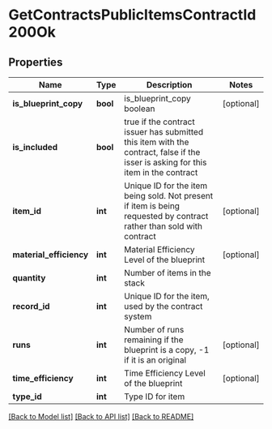 # GetContractsPublicItemsContractId200Ok

## Properties
Name | Type | Description | Notes
------------ | ------------- | ------------- | -------------
**is_blueprint_copy** | **bool** | is_blueprint_copy boolean | [optional] 
**is_included** | **bool** | true if the contract issuer has submitted this item with the contract, false if the isser is asking for this item in the contract | 
**item_id** | **int** | Unique ID for the item being sold. Not present if item is being requested by contract rather than sold with contract | [optional] 
**material_efficiency** | **int** | Material Efficiency Level of the blueprint | [optional] 
**quantity** | **int** | Number of items in the stack | 
**record_id** | **int** | Unique ID for the item, used by the contract system | 
**runs** | **int** | Number of runs remaining if the blueprint is a copy, -1 if it is an original | [optional] 
**time_efficiency** | **int** | Time Efficiency Level of the blueprint | [optional] 
**type_id** | **int** | Type ID for item | 

[[Back to Model list]](../../README.md#documentation-for-models) [[Back to API list]](../../README.md#documentation-for-api-endpoints) [[Back to README]](../../README.md)

